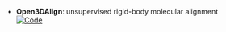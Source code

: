 



- **Open3DAlign**: unsupervised rigid-body molecular alignment  
    [![Code](https://img.shields.io/badge/Code-Repository-blue?style=for-the-badge)](http://open3dalign.sourceforge.net/) 



